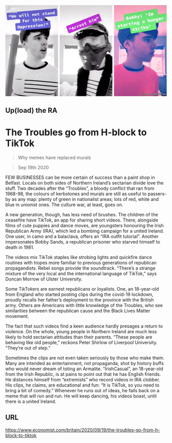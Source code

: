 ![](./images/20200919_BRP503.jpg)

## Up(load) the RA

# The Troubles go from H-block to TikTok

> Why memes have replaced murals

> Sep 19th 2020

FEW BUSINESSES can be more certain of success than a paint shop in Belfast. Locals on both sides of Northern Ireland’s sectarian divide love the stuff. Two decades after the “Troubles”, a bloody conflict that ran from 1968-98, the colours of kerbstones and murals are still as useful to passers-by as any map: plenty of green in nationalist areas; lots of red, white and blue in unionist ones. The culture war, at least, goes on.

A new generation, though, has less need of brushes. The children of the ceasefire have TikTok, an app for sharing short videos. There, alongside films of cute puppies and dance moves, are youngsters honouring the Irish Republican Army (IRA), which led a bombing campaign for a united Ireland. One user, in camo and a balaclava, offers an “IRA outfit tutorial”. Another impersonates Bobby Sands, a republican prisoner who starved himself to death in 1981.

The videos mix TikTok staples like strobing lights and quickfire dance routines with tropes more familiar to previous generations of republican propagandists. Rebel songs provide the soundtrack. “There’s a strange mixture of the very local and the international language of TikTok,” says Duncan Morrow of Ulster University.

Some TikTokers are earnest republicans or loyalists. One, an 18-year-old from England who started posting clips during the covid-19 lockdown, proudly recalls her father’s deployment to the province with the British army. Others are Americans with little knowledge of the Troubles, who see similarities between the republican cause and the Black Lives Matter movement.

The fact that such videos find a keen audience hardly presages a return to violence. On the whole, young people in Northern Ireland are much less likely to hold sectarian attitudes than their parents. “These people are behaving like old people,” reckons Peter Shirlow of Liverpool University. “They’re out of step.”

Sometimes the clips are not even taken seriously by those who make them. Many are intended as entertainment, not propaganda, shot by history buffs who would never dream of toting an Armalite. “IrishCasual”, an 18-year-old from the Irish Republic, is at pains to point out that he has English friends. He distances himself from “extremists” who record videos in IRA clobber. His clips, he claims, are educational and fun: “It is TikTok, so you need to bring a bit of comedy.” Whenever he runs out of ideas, he falls back on a meme that will run and run. He will keep dancing, his videos boast, until there is a united Ireland.

## URL

https://www.economist.com/britain/2020/09/19/the-troubles-go-from-h-block-to-tiktok
